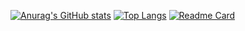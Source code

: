 [![Anurag's GitHub stats](https://github-readme-stats.vercel.app/api?username=Lucid1ty&show_icons=true&theme=radical)](https://github.com/anuraghazra/github-readme-stats)
[![Top Langs](https://github-readme-stats.vercel.app/api/top-langs/?username=Lucid1ty&layout=compact)](https://github.com/anuraghazra/github-readme-stats)
[![Readme Card](https://github-readme-stats.vercel.app/api/pin/?username=Lucid1ty&repo=cs61a)](https://github.com/Lucid1ty/cs61a)
